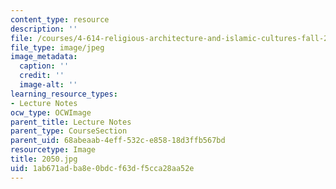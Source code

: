 ```yaml
---
content_type: resource
description: ''
file: /courses/4-614-religious-architecture-and-islamic-cultures-fall-2002/1ab671adba8e0bdcf63df5cca28aa52e_2050.jpg
file_type: image/jpeg
image_metadata:
  caption: ''
  credit: ''
  image-alt: ''
learning_resource_types:
- Lecture Notes
ocw_type: OCWImage
parent_title: Lecture Notes
parent_type: CourseSection
parent_uid: 68abeaab-4eff-532c-e858-18d3ffb567bd
resourcetype: Image
title: 2050.jpg
uid: 1ab671ad-ba8e-0bdc-f63d-f5cca28aa52e
---
```

